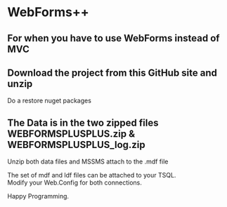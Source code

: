 # WebForms++

## For when you have to use WebForms instead of MVC

## Download the project from this GitHub site and unzip
Do a restore nuget packages

## The Data is in the two zipped files WEBFORMSPLUSPLUS.zip & WEBFORMSPLUSPLUS_log.zip
Unzip both data files and MSSMS attach to the .mdf file

The set of mdf and ldf files can be attached to your TSQL.  
Modify your Web.Config for both connections.

Happy Programming.
